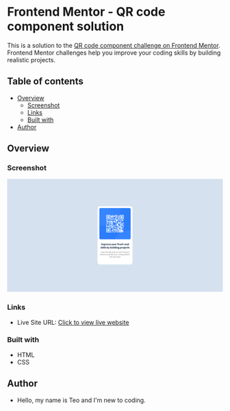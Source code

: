 # Frontend Mentor - QR code component solution

This is a solution to the [QR code component challenge on Frontend Mentor](https://www.frontendmentor.io/challenges/qr-code-component-iux_sIO_H). Frontend Mentor challenges help you improve your coding skills by building realistic projects.

## Table of contents

- [Overview](#overview)
  - [Screenshot](#screenshot)
  - [Links](#links)
  - [Built with](#built-with)
- [Author](#author)

## Overview

### Screenshot

![](./preview.png)

### Links

- Live Site URL: [Click to view live website](https://omiadze.github.io/qr-component/)

### Built with

- HTML
- CSS

## Author

- Hello, my name is Teo and I'm new to coding.
